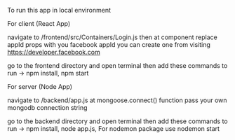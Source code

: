 To run this app in local environment

For client (React App)

navigate to /frontend/src/Containers/Login.js
then at <FacebookLogin /> component replace appId props with you facebook appId
you can create one from visiting https://developer.facebook.com

go to the frontend directory and open terminal then add these commands to run ->
npm install,
npm start

For server (Node App)

navigate to /backend/app.js
at mongoose.connect() function pass your own mongodb connection string

go to the backend directory and open terminal then add these commands to run ->
npm install,
node app.js,
For nodemon package use nodemon start
